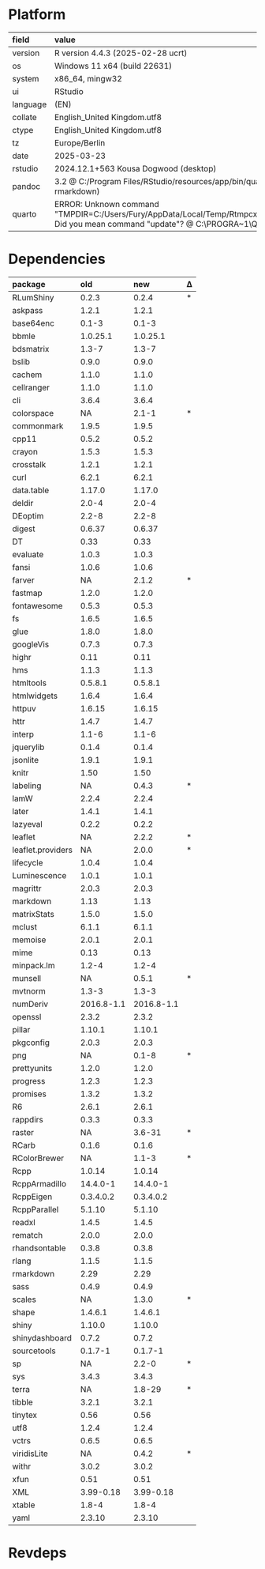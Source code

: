 # Platform

|field    |value                                                                                                                                                            |
|:--------|:----------------------------------------------------------------------------------------------------------------------------------------------------------------|
|version  |R version 4.4.3 (2025-02-28 ucrt)                                                                                                                                |
|os       |Windows 11 x64 (build 22631)                                                                                                                                     |
|system   |x86_64, mingw32                                                                                                                                                  |
|ui       |RStudio                                                                                                                                                          |
|language |(EN)                                                                                                                                                             |
|collate  |English_United Kingdom.utf8                                                                                                                                      |
|ctype    |English_United Kingdom.utf8                                                                                                                                      |
|tz       |Europe/Berlin                                                                                                                                                    |
|date     |2025-03-23                                                                                                                                                       |
|rstudio  |2024.12.1+563 Kousa Dogwood (desktop)                                                                                                                            |
|pandoc   |3.2 @ C:/Program Files/RStudio/resources/app/bin/quarto/bin/tools/ (via rmarkdown)                                                                               |
|quarto   |ERROR: Unknown command "TMPDIR=C:/Users/Fury/AppData/Local/Temp/RtmpcxAIZQ/filea31c684a5894". Did you mean command "update"? @ C:\PROGRA~1\Quarto\bin\quarto.exe |

# Dependencies

|package           |old        |new        |Δ  |
|:-----------------|:----------|:----------|:--|
|RLumShiny         |0.2.3      |0.2.4      |*  |
|askpass           |1.2.1      |1.2.1      |   |
|base64enc         |0.1-3      |0.1-3      |   |
|bbmle             |1.0.25.1   |1.0.25.1   |   |
|bdsmatrix         |1.3-7      |1.3-7      |   |
|bslib             |0.9.0      |0.9.0      |   |
|cachem            |1.1.0      |1.1.0      |   |
|cellranger        |1.1.0      |1.1.0      |   |
|cli               |3.6.4      |3.6.4      |   |
|colorspace        |NA         |2.1-1      |*  |
|commonmark        |1.9.5      |1.9.5      |   |
|cpp11             |0.5.2      |0.5.2      |   |
|crayon            |1.5.3      |1.5.3      |   |
|crosstalk         |1.2.1      |1.2.1      |   |
|curl              |6.2.1      |6.2.1      |   |
|data.table        |1.17.0     |1.17.0     |   |
|deldir            |2.0-4      |2.0-4      |   |
|DEoptim           |2.2-8      |2.2-8      |   |
|digest            |0.6.37     |0.6.37     |   |
|DT                |0.33       |0.33       |   |
|evaluate          |1.0.3      |1.0.3      |   |
|fansi             |1.0.6      |1.0.6      |   |
|farver            |NA         |2.1.2      |*  |
|fastmap           |1.2.0      |1.2.0      |   |
|fontawesome       |0.5.3      |0.5.3      |   |
|fs                |1.6.5      |1.6.5      |   |
|glue              |1.8.0      |1.8.0      |   |
|googleVis         |0.7.3      |0.7.3      |   |
|highr             |0.11       |0.11       |   |
|hms               |1.1.3      |1.1.3      |   |
|htmltools         |0.5.8.1    |0.5.8.1    |   |
|htmlwidgets       |1.6.4      |1.6.4      |   |
|httpuv            |1.6.15     |1.6.15     |   |
|httr              |1.4.7      |1.4.7      |   |
|interp            |1.1-6      |1.1-6      |   |
|jquerylib         |0.1.4      |0.1.4      |   |
|jsonlite          |1.9.1      |1.9.1      |   |
|knitr             |1.50       |1.50       |   |
|labeling          |NA         |0.4.3      |*  |
|lamW              |2.2.4      |2.2.4      |   |
|later             |1.4.1      |1.4.1      |   |
|lazyeval          |0.2.2      |0.2.2      |   |
|leaflet           |NA         |2.2.2      |*  |
|leaflet.providers |NA         |2.0.0      |*  |
|lifecycle         |1.0.4      |1.0.4      |   |
|Luminescence      |1.0.1      |1.0.1      |   |
|magrittr          |2.0.3      |2.0.3      |   |
|markdown          |1.13       |1.13       |   |
|matrixStats       |1.5.0      |1.5.0      |   |
|mclust            |6.1.1      |6.1.1      |   |
|memoise           |2.0.1      |2.0.1      |   |
|mime              |0.13       |0.13       |   |
|minpack.lm        |1.2-4      |1.2-4      |   |
|munsell           |NA         |0.5.1      |*  |
|mvtnorm           |1.3-3      |1.3-3      |   |
|numDeriv          |2016.8-1.1 |2016.8-1.1 |   |
|openssl           |2.3.2      |2.3.2      |   |
|pillar            |1.10.1     |1.10.1     |   |
|pkgconfig         |2.0.3      |2.0.3      |   |
|png               |NA         |0.1-8      |*  |
|prettyunits       |1.2.0      |1.2.0      |   |
|progress          |1.2.3      |1.2.3      |   |
|promises          |1.3.2      |1.3.2      |   |
|R6                |2.6.1      |2.6.1      |   |
|rappdirs          |0.3.3      |0.3.3      |   |
|raster            |NA         |3.6-31     |*  |
|RCarb             |0.1.6      |0.1.6      |   |
|RColorBrewer      |NA         |1.1-3      |*  |
|Rcpp              |1.0.14     |1.0.14     |   |
|RcppArmadillo     |14.4.0-1   |14.4.0-1   |   |
|RcppEigen         |0.3.4.0.2  |0.3.4.0.2  |   |
|RcppParallel      |5.1.10     |5.1.10     |   |
|readxl            |1.4.5      |1.4.5      |   |
|rematch           |2.0.0      |2.0.0      |   |
|rhandsontable     |0.3.8      |0.3.8      |   |
|rlang             |1.1.5      |1.1.5      |   |
|rmarkdown         |2.29       |2.29       |   |
|sass              |0.4.9      |0.4.9      |   |
|scales            |NA         |1.3.0      |*  |
|shape             |1.4.6.1    |1.4.6.1    |   |
|shiny             |1.10.0     |1.10.0     |   |
|shinydashboard    |0.7.2      |0.7.2      |   |
|sourcetools       |0.1.7-1    |0.1.7-1    |   |
|sp                |NA         |2.2-0      |*  |
|sys               |3.4.3      |3.4.3      |   |
|terra             |NA         |1.8-29     |*  |
|tibble            |3.2.1      |3.2.1      |   |
|tinytex           |0.56       |0.56       |   |
|utf8              |1.2.4      |1.2.4      |   |
|vctrs             |0.6.5      |0.6.5      |   |
|viridisLite       |NA         |0.4.2      |*  |
|withr             |3.0.2      |3.0.2      |   |
|xfun              |0.51       |0.51       |   |
|XML               |3.99-0.18  |3.99-0.18  |   |
|xtable            |1.8-4      |1.8-4      |   |
|yaml              |2.3.10     |2.3.10     |   |

# Revdeps

